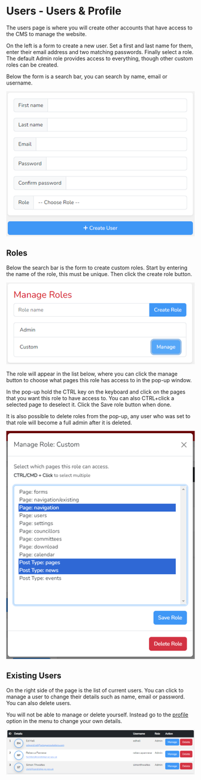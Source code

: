 # Users - Users & Profile

The users page is where you will create other accounts that have access to the CMS to manage the website. 

On the left is a form to create a new user. Set a first and last name for them, enter their email address and two matching passwords. Finally select a role. The default Admin role provides access to everything, though other custom roles can be created.

Below the form is a search bar, you can search by name, email or username.

![Users Create](../_images/useres-create.png)

## Roles

Below the search bar is the form to create custom roles. Start by entering the name of the role, this must be unique. Then click the create role button.

![Users Roles](../_images/users-roles.png)

The role will appear in the list below, where you can click the manage button to choose what pages this role has access to in the pop-up window.

In the pop-up hold the CTRL key on the keyboard and click on the pages that you want this role to have access to. You can also CTRL+click a selected page to 
deselect it. Click the Save role button when done.

It is also possible to delete roles from the pop-up, any user who was set to that role will become a full admin after it is deleted.

![Users Edit Roles](../_images/users-roles-edit.png)

## Existing Users

On the right side of the page is the list of current users. You can click to manage a user to change their details such as name, email or password. You can also delete users.

You will not be able to manage or delete yourself. Instead go to the [profile](/users-and-profile/profile.md) option in the menu to change your own details.

![Users Existing](../_images/users-existing.png)